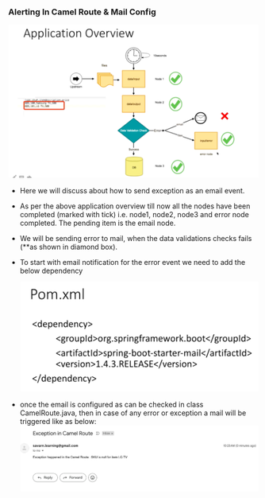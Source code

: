### Alerting In Camel Route & Mail Config
  ![application-overview-pending-alert-through-mail.png](..%2Fassets%2Fimages%2Fapplication-overview-pending-alert-through-mail.png)
* Here we will discuss about how to send exception as an email event.
* As per the above application overview till now all the nodes have been completed (marked with tick) i.e. node1, node2, node3 and error node completed. The pending item is the email node.
* We will be sending error to mail, when the data validations checks fails (**as shown in diamond box).
* To start with email notification for the error event we need to add the below dependency
  
  ![mail-required-dependency.png](..%2Fassets%2Fimages%2Fmail-required-dependency.png)

* once the email is configured as can be checked in class CamelRoute.java, then in case of any error or exception a mail will be triggered like as below:
  ![email-alerts-on-error-or-exception.png](..%2Fassets%2Fimages%2Femail-alerts-on-error-or-exception.png)

